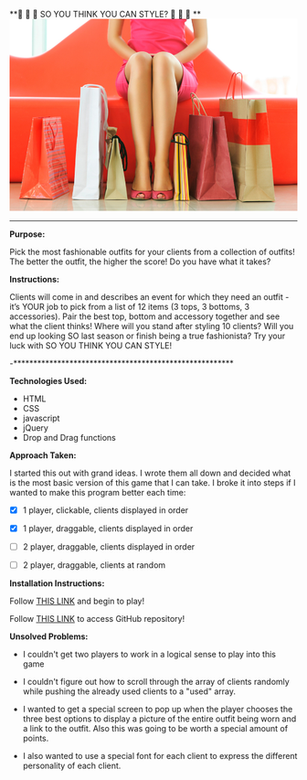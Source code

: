 **:high_heel: :lipstick: :purse: SO YOU THINK YOU CAN STYLE? :purse: :lipstick: :high_heel: **
![MAIN HEADER IMAGE](pictures/background_image.jpg)

*******************************************************

**Purpose:**

Pick the most fashionable outfits for your clients from a collection of outfits! The better the outfit, the higher the score! Do you have what it takes?

**Instructions:**

Clients will come in and describes an event for which they need an outfit - it’s YOUR job to pick from a list of 12 items (3 tops, 3 bottoms, 3 accessories). Pair the best top, bottom and accessory together and see what the client thinks! Where will you stand after styling 10 clients? Will you end up looking SO last season or finish being a true fashionista? Try your luck with SO YOU THINK YOU CAN STYLE!

-*******************************************************

**Technologies Used:**
- HTML
- CSS
- javascript
- jQuery
- Drop and Drag functions


**Approach Taken:**

I started this out with grand ideas. I wrote them all down and decided what is the most basic version of this game that I can take. I broke it into steps if I wanted to make this program better each time:
- [x] 1 player, clickable, clients displayed in order
- [x] 1 player, draggable, clients displayed in order
- [ ] 2 player, draggable, clients displayed in order
- [ ] 2 player, draggable, clients at random



**Installation Instructions:**

Follow <a href="http://http://wileysb88.github.io/project_1/">THIS LINK</a> and begin to play!

Follow <a href="https://github.com/wileysb88/project_1">THIS LINK</a> to access GitHub repository!

**Unsolved Problems:**

- I couldn't get two players to work in a logical sense to play into this game

- I couldn't figure out how to scroll through the array of clients randomly while pushing the already used clients to a "used" array.

- I wanted to get a special screen to pop up when the player chooses the three best options to display a picture of the entire outfit being worn and a link to the outfit. Also this was going to be worth a special amount of points.

- I also wanted to use a special font for each client to express the different personality of each client.

